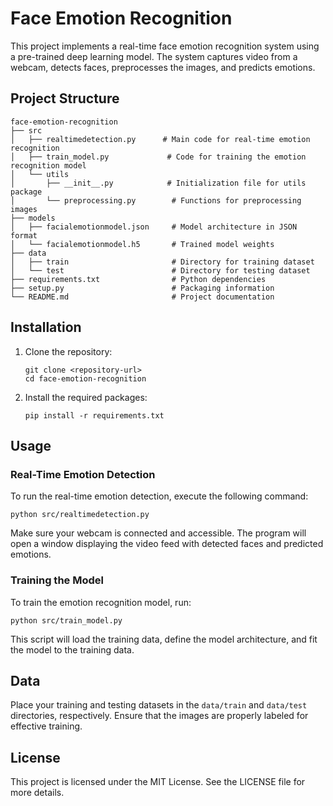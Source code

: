 # Face Emotion Recognition

This project implements a real-time face emotion recognition system using a pre-trained deep learning model. The system captures video from a webcam, detects faces, preprocesses the images, and predicts emotions.

## Project Structure

```
face-emotion-recognition
├── src
│   ├── realtimedetection.py      # Main code for real-time emotion recognition
│   ├── train_model.py             # Code for training the emotion recognition model
│   └── utils
│       ├── __init__.py            # Initialization file for utils package
│       └── preprocessing.py        # Functions for preprocessing images
├── models
│   ├── facialemotionmodel.json     # Model architecture in JSON format
│   └── facialemotionmodel.h5       # Trained model weights
├── data
│   ├── train                       # Directory for training dataset
│   └── test                        # Directory for testing dataset
├── requirements.txt                # Python dependencies
├── setup.py                        # Packaging information
└── README.md                       # Project documentation
```

## Installation

1. Clone the repository:
   ```
   git clone <repository-url>
   cd face-emotion-recognition
   ```

2. Install the required packages:
   ```
   pip install -r requirements.txt
   ```

## Usage

### Real-Time Emotion Detection

To run the real-time emotion detection, execute the following command:

```
python src/realtimedetection.py
```

Make sure your webcam is connected and accessible. The program will open a window displaying the video feed with detected faces and predicted emotions.

### Training the Model

To train the emotion recognition model, run:

```
python src/train_model.py
```

This script will load the training data, define the model architecture, and fit the model to the training data.

## Data

Place your training and testing datasets in the `data/train` and `data/test` directories, respectively. Ensure that the images are properly labeled for effective training.

## License

This project is licensed under the MIT License. See the LICENSE file for more details.